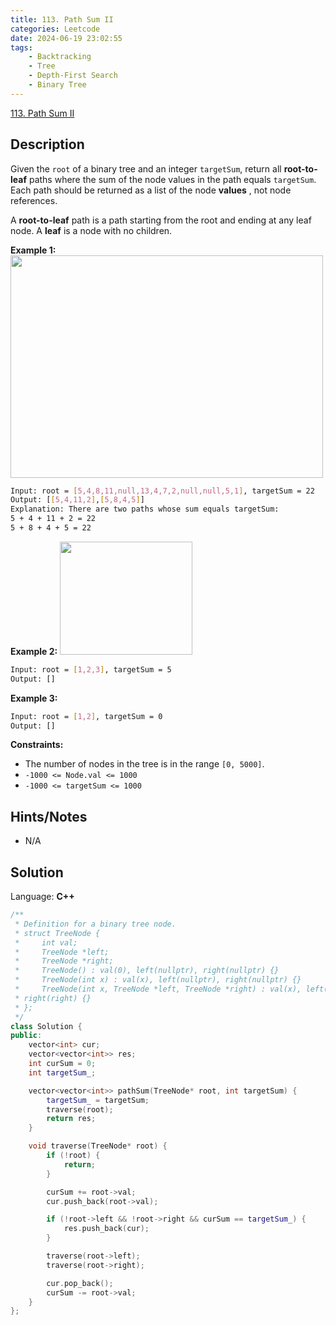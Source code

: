 ```yaml
---
title: 113. Path Sum II
categories: Leetcode
date: 2024-06-19 23:02:55
tags:
    - Backtracking
    - Tree
    - Depth-First Search
    - Binary Tree
---
```


[113. Path Sum II](https://leetcode.com/problems/path-sum-ii/description/)

## Description

Given the `root` of a binary tree and an integer `targetSum`, return all **root-to-leaf**  paths where the sum of the node values in the path equals `targetSum`. Each path should be returned as a list of the node **values** , not node references.

A **root-to-leaf**  path is a path starting from the root and ending at any leaf node. A **leaf**  is a node with no children.

**Example 1:**
<img alt="" src="https://assets.leetcode.com/uploads/2021/01/18/pathsumii1.jpg" style="width: 500px; height: 356px;">

```bash
Input: root = [5,4,8,11,null,13,4,7,2,null,null,5,1], targetSum = 22
Output: [[5,4,11,2],[5,8,4,5]]
Explanation: There are two paths whose sum equals targetSum:
5 + 4 + 11 + 2 = 22
5 + 8 + 4 + 5 = 22
```

**Example 2:**
<img alt="" src="https://assets.leetcode.com/uploads/2021/01/18/pathsum2.jpg" style="width: 212px; height: 181px;">

```bash
Input: root = [1,2,3], targetSum = 5
Output: []
```

**Example 3:**

```bash
Input: root = [1,2], targetSum = 0
Output: []
```

**Constraints:**

- The number of nodes in the tree is in the range `[0, 5000]`.
- `-1000 <= Node.val <= 1000`
- `-1000 <= targetSum <= 1000`

## Hints/Notes

- N/A

## Solution

Language: **C++**

```C++
/**
 * Definition for a binary tree node.
 * struct TreeNode {
 *     int val;
 *     TreeNode *left;
 *     TreeNode *right;
 *     TreeNode() : val(0), left(nullptr), right(nullptr) {}
 *     TreeNode(int x) : val(x), left(nullptr), right(nullptr) {}
 *     TreeNode(int x, TreeNode *left, TreeNode *right) : val(x), left(left),
 * right(right) {}
 * };
 */
class Solution {
public:
    vector<int> cur;
    vector<vector<int>> res;
    int curSum = 0;
    int targetSum_;

    vector<vector<int>> pathSum(TreeNode* root, int targetSum) {
        targetSum_ = targetSum;
        traverse(root);
        return res;
    }

    void traverse(TreeNode* root) {
        if (!root) {
            return;
        }

        curSum += root->val;
        cur.push_back(root->val);

        if (!root->left && !root->right && curSum == targetSum_) {
            res.push_back(cur);
        }

        traverse(root->left);
        traverse(root->right);

        cur.pop_back();
        curSum -= root->val;
    }
};
```
